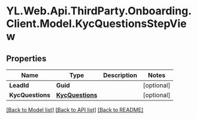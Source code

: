 # YL.Web.Api.ThirdParty.Onboarding.Client.Model.KycQuestionsStepView
## Properties

Name | Type | Description | Notes
------------ | ------------- | ------------- | -------------
**LeadId** | **Guid** |  | [optional] 
**KycQuestions** | [**KycQuestions**](KycQuestions.md) |  | [optional] 

[[Back to Model list]](../README.md#documentation-for-models) [[Back to API list]](../README.md#documentation-for-api-endpoints) [[Back to README]](../README.md)

